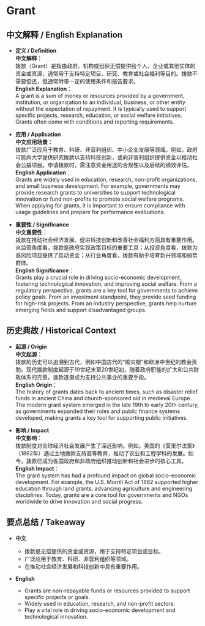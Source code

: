 # Grant

## 中文解释 / English Explanation

* **定义 / Definition**  
  **中文解释**：  
  拨款（Grant）是指由政府、机构或组织无偿提供给个人、企业或其他实体的资金或资源，通常用于支持特定项目、研究、教育或社会福利等目的。拨款不需要偿还，但通常附带一定的使用条件和报告要求。  
  **English Explanation**：  
  A grant is a sum of money or resources provided by a government, institution, or organization to an individual, business, or other entity without the expectation of repayment. It is typically used to support specific projects, research, education, or social welfare initiatives. Grants often come with conditions and reporting requirements.

* **应用 / Application**  
  **中文应用场景**：  
  拨款广泛应用于教育、科研、非营利组织、中小企业发展等领域。例如，政府可能向大学提供研究拨款以支持科技创新，或向非营利组织提供资金以推动社会公益项目。申请拨款时，需注意资金用途的合规性以及后续的绩效评估。  
  **English Application**：  
  Grants are widely used in education, research, non-profit organizations, and small business development. For example, governments may provide research grants to universities to support technological innovation or fund non-profits to promote social welfare programs. When applying for grants, it is important to ensure compliance with usage guidelines and prepare for performance evaluations.

* **重要性 / Significance**  
  **中文重要性**：  
  拨款在推动社会经济发展、促进科技创新和改善社会福利方面具有重要作用。从监管角度看，拨款是政府实现政策目标的重要工具；从投资角度看，拨款为高风险项目提供了启动资金；从行业角度看，拨款有助于培育新兴领域和弱势群体。  
  **English Significance**：  
  Grants play a crucial role in driving socio-economic development, fostering technological innovation, and improving social welfare. From a regulatory perspective, grants are a key tool for governments to achieve policy goals. From an investment standpoint, they provide seed funding for high-risk projects. From an industry perspective, grants help nurture emerging fields and support disadvantaged groups.

## 历史典故 / Historical Context

* **起源 / Origin**  
  **中文起源**：  
  拨款的历史可以追溯到古代，例如中国古代的“赈灾银”和欧洲中世纪的教会资助。现代拨款制度起源于19世纪末至20世纪初，随着政府职能的扩大和公共财政体系的完善，拨款逐渐成为支持公共事业的重要手段。  
  **English Origin**：  
  The history of grants dates back to ancient times, such as disaster relief funds in ancient China and church-sponsored aid in medieval Europe. The modern grant system emerged in the late 19th to early 20th century, as governments expanded their roles and public finance systems developed, making grants a key tool for supporting public initiatives.

* **影响 / Impact**  
  **中文影响**：  
  拨款制度对全球经济社会发展产生了深远影响。例如，美国的《莫里尔法案》（1862年）通过土地拨款支持高等教育，推动了农业和工程学科的发展。如今，拨款已成为各国政府和非政府组织推动创新和社会进步的核心工具。  
  **English Impact**：  
  The grant system has had a profound impact on global socio-economic development. For example, the U.S. Morrill Act of 1862 supported higher education through land grants, advancing agriculture and engineering disciplines. Today, grants are a core tool for governments and NGOs worldwide to drive innovation and social progress.

## 要点总结 / Takeaway

* **中文**  
  - 拨款是无偿提供的资金或资源，用于支持特定项目或目标。  
  - 广泛应用于教育、科研、非营利组织等领域。  
  - 在推动社会经济发展和科技创新中具有重要作用。  

* **English**  
  - Grants are non-repayable funds or resources provided to support specific projects or goals.  
  - Widely used in education, research, and non-profit sectors.  
  - Play a vital role in driving socio-economic development and technological innovation.